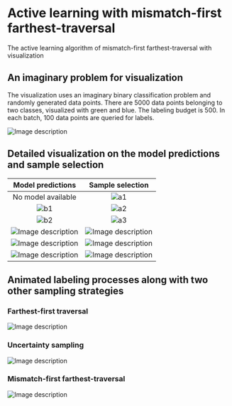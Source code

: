 # Active learning with mismatch-first farthest-traversal
The active learning algorithm of mismatch-first farthest-traversal with visualization

## An imaginary problem for visualization

The visualization uses an imaginary binary classification problem and randomly generated data points. There are 5000 data points belonging to two classes, visualized with green and blue. The labeling budget is 500. In each batch, 100 data points are queried for labels.

![Image description](http://zsy.fi/static/active/MFFT/figure_0.png)


## Detailed visualization on the model predictions and sample selection
Model predictions             |  Sample selection
:-------------------------:|:-------------------------:
No model available|![a1](http://zsy.fi/static/active/MFFT/figure_a1.png)
![b1](http://zsy.fi/static/active/MFFT/figure_b1.png)| ![a2](http://zsy.fi/static/active/MFFT/figure_a2.png)
![b2](http://zsy.fi/static/active/MFFT/figure_b2.png)| ![a3](http://zsy.fi/static/active/MFFT/figure_a3.png)
![Image description](http://zsy.fi/static/active/MFFT/figure_b3.png)| ![Image description](http://zsy.fi/static/active/MFFT/figure_a4.png)
![Image description](http://zsy.fi/static/active/MFFT/figure_b4.png)| ![Image description](http://zsy.fi/static/active/MFFT/figure_a5.png)
![Image description](http://zsy.fi/static/active/MFFT/figure_b5.png)| ![Image description](http://zsy.fi/static/active/MFFT/figure_a6.png)



## Animated labeling processes along with two other sampling strategies

### Farthest-first traversal
![Image description](http://zsy.fi/static/active/FF/FF.gif)

### Uncertainty sampling
![Image description](http://zsy.fi/static/active/Uncertainty/uncertainty.gif)


### Mismatch-first farthest-traversal
![Image description](http://zsy.fi/static/active/MFFT/MFFT.gif)

